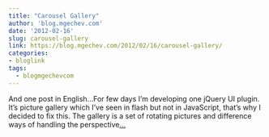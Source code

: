 ```yaml
---
title: "Carousel Gallery"
author: 'blog.mgechev.com'
date: '2012-02-16'
slug: carousel-gallery
link: https://blog.mgechev.com/2012/02/16/carousel-gallery/
categories:
- bloglink
tags:
  - blogmgechevcom
---
```


And one post in English...For few days I’m developing one jQuery UI plugin. It’s picture gallery which I’ve seen in flash but not in JavaScript, that’s why I decided to fix this. The gallery is a set of rotating pictures and difference ways of handling the perspective[... <i class="fas fa-external-link-alt"></i>](https://blog.mgechev.com/2012/02/16/carousel-gallery/)

